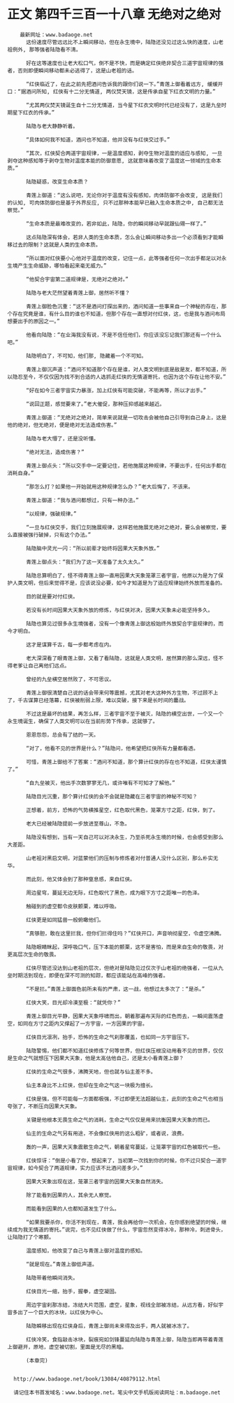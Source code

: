# 正文 第四千三百一十八章 无绝对之绝对
        最新网址：www.badaoge.net
          这份速度尽管远远比不上瞬间移动，但在永生境中，陆隐还没见过这么快的速度，山老祖例外, 那等强者陆隐看不清。
      
          好在这等速度也让老大松口气，倒不是不快，而是确定红侠绝非契合三道宇宙规律的强者，否则即便瞬间移动都未必逃得了，这是山老祖的话。
      
          “红侠临近了，在此之前先把酒问告诉我的跟你们说一下。”青莲上御看着远方, 缓缓开口：“据酒问所知, 红侠有十二分无情道, 两仪焚天镜，这是传承自星下红衣文明的力量。”
      
          “尤其两仪焚天镜诞生自十二分无情道，当今星下红衣文明时代已经没有了，这是九垒时期星下红衣的传承。”
      
          陆隐与老大静静听着。
      
          “具体如何我不知道，酒问也不知道，他并没有与红侠交过手。”
      
          “其次，红侠契合两道宇宙规律，一是温度感知，剥夺生物对温度的适应与感知, 一旦剥夺这种感知等于剥夺生物对温度本能的防御意愿, 这就意味着改变了温度这一领域的生命本质。”
      
          陆隐疑惑，改变生命本质？
      
          青莲上御道：“这么说吧，无论你对于温度有没有感知，肉体防御不会改变, 这是我们的认知, 可肉体防御也是基于外界反应, 只不过那种本能早已融入生命本质之中, 自己都无法察觉。”
      
          “生命本质是最难改变的，若非如此，陆隐，你的瞬间移动早就跟仙翎一样了。”
      
          这点陆隐深有体会，若非人类的生命本质，怎么会让瞬间移动多出一个必须看到才能瞬移过去的限制？这就是人类的生命本质。
      
          “所以面对红侠要小心他对于温度的改变，记住一点，此等强者任何一次出手都足以对永生境产生生命威胁，哪怕看起来毫无威力。”
      
          “他契合宇宙第二道规律是，无绝对之绝对。”
      
          陆隐与老大茫然望着青莲上御，居然听不懂？
      
          青莲上御脸色沉重：“这不是酒问打探出来的，酒问知道一些事来自一个神秘的存在，那个存在究竟是谁，有什么目的谁也不知道，但那个存在一直想对付红侠，这，也是我与酒问布局想要出手的原因之一。”
      
          他看向陆隐：“在业海我没有说，不是不信任他们，你应该没忘记我们那还有一个什么吧。”
      
          陆隐明白了，不可知，他们那, 隐藏着一个不可知。
      
          青莲上御沉声道：“酒问不知道那个存在是谁，对人类文明到底是敌是友，都不知道，所以隐忍至今，不仅仅因为找不到合适的人选抓走红侠的无情道寄托，也因为这个存在让他不安。”
      
          “好在如今三者宇宙实力暴涨，加上红侠有可能突破，不能再等，所以才出手。”
      
          “说回正题，感觉要来了。”老大催促，那种压抑感越来越近。
      
          青莲上御道：“无绝对之绝对，简单来说就是一切攻击会被他自己引导到自己身上，这是他的绝对，但无绝对，便是绝对无法造成伤害。”
      
          陆隐与老大懵了，还是没听懂。
      
          “绝对无法，造成伤害？”
      
          青莲上御点头：“所以交手中一定要记住，若他施展这种规律，不要出手，任何出手都在消耗自身。”
      
          “那怎么打？如果他一开始就用这种规律怎么办？”老大后悔了，不该来。
      
          青莲上御道：“我与酒问都想过，只有一种办法。”
      
          “以规律，强破规律。”
      
          “一旦与红侠交手，我们立刻施展规律，这样若他施展无绝对之绝对，要么会被察觉，要么直接被强行破掉，只有这个办法。”
      
          陆隐脑中灵光一闪：“所以前辈才始终将因果大天象外放。”
      
          青莲上御点头：“我们为了这一天准备了太久太久。”
      
          陆隐总算明白了，怪不得青莲上御一直用因果大天象笼罩三者宇宙，他原以为是为了保护人类文明，但后来觉得不是，应该说没必要，如今才知道是为了适应规律始终外放而准备的。
      
          目的就是要对付红侠。
      
          若没有长时间因果大天象外放的修炼，与红侠对决，因果大天象未必能坚持多久。
      
          陆隐也算见过很多永生境强者，没有一个像青莲上御这般始终外放契合宇宙规律的，而今才明白。
      
          这才是谋算千古，每一步都考虑在内。
      
          老大深深看了眼青莲上御，又看了看陆隐，这就是人类文明，居然算的那么深远，怪不得老爹让自己离他们远点。
      
          曾经的九垒横空居然败了，不可思议。
      
          青莲上御很清楚自己说的话会带来何等震撼，尤其对老大这种外方生物，不过顾不上了，千古谋算已经落幕，红侠被削弱上限，难以突破，接下来是长时间的鏖战。
      
          不过这是最坏的结果，再怎么样，三者宇宙不至于被灭，陆隐的横空出世，一个又一个永生境诞生，确保了人类文明可以在当前形势下传承，这就够了。
      
          恩恩怨怨，总会有了结的一天。
      
          “对了，他看不见的世界是什么？”陆隐问，他希望把红侠所有力量都看透。
      
          可惜，青莲上御给不了答案：“酒问不知道，那个算计红侠的存在也不知道，红侠太谨慎了。”
      
          “自九垒被灭，他出手次数寥寥无几，或许唯有不可知才了解他。”
      
          陆隐目光沉重，那个算计红侠的会不会就是隐藏在三者宇宙的神秘不可知？
      
          正想着，前方，恐怖的气势横推星空，红色取代黑色，笼罩方寸之距，红侠，到了。
      
          老大已经被陆隐提前一步放进至尊山，不急。
      
          陆隐没有想到，当有一天自己可以对决永生，乃至杀死永生境的时候，也会感受到那么大差距。
      
          山老祖对黑启文明，对蓝蒙他们的压制与修炼者对付普通人没什么区别，那么朴实无华。
      
          而此刻，他又体会到了那种窒息感，来自红侠。
      
          周边星穹，蔓延无边无际，红色取代了黑色，成为眼下方寸之距唯一的色泽。
      
          触碰到的虚空都令皮肤颤栗，难以呼吸。
      
          红侠更是如同猛兽一般俯瞰他们。
      
          “真够胆，敢在这里拦我，但你们拦得住吗？”红侠开口，声音响彻星空，令虚空沸腾。
      
          陆隐眼睛眯起，深呼吸口气，压下本能的颤栗，这不是害怕，而是来自生命的敬畏，对更高层次生命的敬畏。
      
          红侠尽管还没达到山老祖的层次，但绝对是陆隐见过仅次于山老祖的绝强者，一位从九垒时期活到现在，即便在深不可测的知踪，都应该能站在高峰的强者。
      
          “不是拦。”青莲上御面色前所未有的严肃，这一战，他想过太多次了：“是杀。”
      
          红侠大笑，目光却冷漠至极：“就凭你？”
      
          青莲上御目光平静，因果大天象呼啸而出，朝着那遍布天际的红色而去，一瞬间震荡虚空，如同在方寸之距内又撑起了一方宇宙，一方因果的宇宙。
      
          红侠目光凛冽，抬手，恐怖的生命之气刹那覆盖，也如同一方宇宙压下。
      
          陆隐警惕，他们都不知道红侠修炼了何等世界，但红侠压根没动用看不见的世界，仅仅是生命之气就想压下因果大天象，他是太高估他自己，还是太小看青莲上御？
      
          红侠的生命之气很多，沸腾天地，但也就与仙主差不多。
      
          仙主本身比不上红侠，但却在生命之气这一块极为擅长。
      
          红侠是强，但不可能每一方面都极强，不过即便无法超越仙主，此刻的生命之气也相当夸张了，不断压向因果大天象。
      
          关键是他根本无畏生命之气的消耗，生命之气仅仅是用来抗衡因果大天象的而已。
      
          仙主的生命之气另有用途，不会像红侠用的这么粗矿，或者说，浪费。
      
          轰的一声，因果大天象震散生命之气，朝着星穹蔓延，让笼罩宇宙的红色被取代一些。
      
          红侠惊讶：“倒是小看了你，想起来了，当初第一次找到你的时候，你不过只契合一道宇宙规律，如今契合了两道规律，实力应该不比酒问差多少。”
      
          因果大天象出现在这，笼罩三者宇宙的因果大天象自然消失。
      
          除了能看到因果的人，其余无人察觉。
      
          而能看到因果的人也都知道发生了什么。
      
          “如果我要杀你，你活不到现在，青莲，我会再给你一次机会，在你感到绝望的时候，继续成为我无情道的寄托。”说完，也不见红侠做了什么，宇宙忽然变得冰冷，那种冷，刺进骨头，让陆隐打了个寒颤。
      
          温度感知，他改变了自己与青莲上御对温度的感知。
      
          “就是现在。”青莲上御低声道。
      
          陆隐带着他瞬间消失。
      
          红侠目光一缩，抬手，握拳，虚空凝固。
      
          周边宇宙刹那冻结，冻结大片范围，虚空，星象，视线全部被冻结，从远方看，好似宇宙多出了一个巨大的冰块，以红侠为中心。
      
          陆隐瞬移出现在红侠身后，青莲上御尚未来得及出手，两人就被冰冻了。
      
          红侠冷笑，食指敲击冰块，裂痕宛如剑锋蔓延向陆隐与青莲上御，陆隐当即再带着青莲上御避开，原地，虚空被切割，里面是无尽的黑暗。
      
          (本章完)
      
      
      http://www.badaoge.net/book/13084/40879112.html
      
      请记住本书首发域名：www.badaoge.net。笔尖中文手机版阅读网址：m.badaoge.net